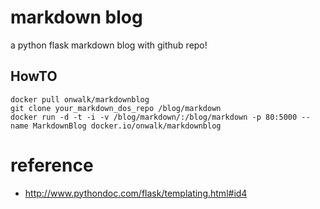 # markdown blog

a python flask markdown blog with github repo! 

## HowTO

```
docker pull onwalk/markdownblog
git clone your_markdown_dos_repo /blog/markdown
docker run -d -t -i -v /blog/markdown/:/blog/markdown -p 80:5000 --name MarkdownBlog docker.io/onwalk/markdownblog
```

# reference

* http://www.pythondoc.com/flask/templating.html#id4 
